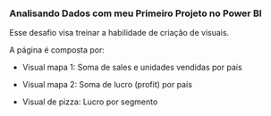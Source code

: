 ### Analisando Dados com meu Primeiro Projeto no Power BI

Esse desafio visa treinar a habilidade de criação de visuais.

A página é composta por: 

- Visual mapa 1: Soma de sales e unidades vendidas por país 

- Visual mapa 2: Soma de lucro (profit) por país 

- Visual de pizza: Lucro por segmento 